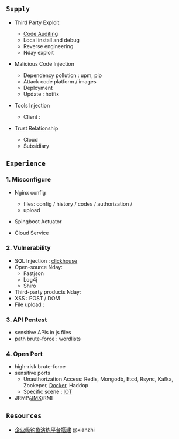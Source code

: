 ## `Supply`
- Third Party Exploit
  - [Code Auditing](https://github.com/Jayway007/Offense-and-Deffense/tree/main/Offense/Pentest/Code-Audit)
  - Local install and debug
  - Reverse engineering  
  - Nday exploit
  
- Malicious Code Injection
  - Dependency pollution : upm, pip
  - Attack code platform / images 
  - Deployment
  - Update : hotfix

- Tools Injection
  - Client : 
  
- Trust Relationship
  - Cloud
  - Subsidiary
  

## `Experience`
### 1. Misconfigure
- Nginx config
  - files: config / history / codes / authorization /
  - upload

- Spingboot Actuator
- Cloud Service

### 2. Vulnerability
- SQL Injection : [clickhouse](https://blog.deteact.com/yandex-clickhouse-injection/)
- Open-source Nday:
  - Fastjson
  - Log4j
  - Shiro
- Third-party products Nday:
- XSS : POST / DOM 
- File upload : 

### 3. API Pentest
- sensitive APIs in js files
- path brute-force : wordlists

### 4. Open Port
- high-risk brute-force
- sensitive ports
  - Unauthorization Access: Redis, Mongodb, Etcd, Rsync, Kafka, Zookeper, [Docker](https://askding.github.io/Kali/Exploit/Docker.html), Haddop
  - Specific scene : [IOT](https://cloud.tencent.com/developer/article/1776815)
- JRMP/[JMX](https://www.anquanke.com/post/id/200682)/RMI 


## `Resources`
- [企业级钓鱼演练平台搭建](https://xz.aliyun.com/t/11898) @xianzhi


